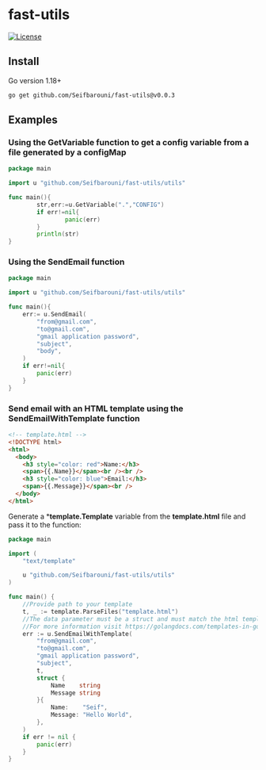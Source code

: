 # fast-utils
[![License](https://img.shields.io/badge/license-GPL-3.0-blue.svg)](https://choosealicense.com/licenses/gpl-3.0/)
## Install
Go version 1.18+
```bash
go get github.com/Seifbarouni/fast-utils@v0.0.3
```
## Examples
### Using the GetVariable function to get a config variable from a file generated by a configMap
```go
package main

import u "github.com/Seifbarouni/fast-utils/utils"

func main(){
        str,err:=u.GetVariable(".","CONFIG")
        if err!=nil{
                panic(err)
        }
        println(str)
}
```
### Using the SendEmail function
```go
package main

import u "github.com/Seifbarouni/fast-utils/utils"

func main(){
	err:= u.SendEmail(
		"from@gmail.com",
		"to@gmail.com",
		"gmail application password",
		"subject",
		"body",
	)
	if err!=nil{
		panic(err)
	}
}
```
### Send email with an HTML template using the SendEmailWithTemplate function
```HTML
<!-- template.html -->
<!DOCTYPE html>
<html>
  <body>
    <h3 style="color: red">Name:</h3>
    <span>{{.Name}}</span><br /><br />
    <h3 style="color: blue">Email:</h3>
    <span>{{.Message}}</span><br />
  </body>
</html>
```
Generate a ***template.Template** variable from the **template.html** file and pass it to the function:
```go
package main

import (
	"text/template"

	u "github.com/Seifbarouni/fast-utils/utils"
)

func main() {
	//Provide path to your template
	t, _ := template.ParseFiles("template.html")
	//The data parameter must be a struct and must match the html template
	//For more information visit https://golangdocs.com/templates-in-golang
	err := u.SendEmailWithTemplate(
		"from@gmail.com",
		"to@gmail.com",
		"gmail application password",
		"subject",
		t,
		struct {
			Name    string
			Message string
		}{
			Name:    "Seif",
			Message: "Hello World",
		},
	)
	if err != nil {
		panic(err)
	}
}
```
